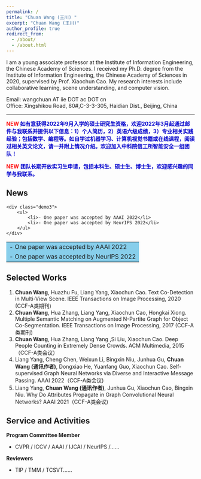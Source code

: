 ```yaml
---
permalink: /
title: "Chuan Wang (王川) "
excerpt: "Chuan Wang (王川)"
author_profile: true
redirect_from: 
  - /about/
  - /about.html
---
```


I am a young associate professor at the Institute of Information Engineering, the Chinese Academy of Sciences. I received my Ph.D. degree from the Institute of Information Engineering, the Chinese Academy of Sciences in 2020, supervised by Prof. Xiaochun Cao. My research interests include collaborative learning, scene understanding, and computer vision.

Email: wangchuan AT iie DOT ac DOT cn <br>
Office: Xingshikou Road, 80#,C-3-3-305, Haidian Dist., Beijing, China

------
**<font color=red>NEW</font> <font color=MediumBlue>如有意获得2022年9月入学的硕士研究生资格，欢迎2022年3月起通过邮件与我联系并提供以下信息：1）个人简历，2）英语六级成绩，3）专业相关实践经验；包括数学、编程等。如自学过机器学习、计算机视觉书籍或在线课程，阅读过相关英文论文，请一并附上情况介绍。欢迎加入中科院信工所智能安全一组团队！</font>**

**<font color=red>NEW</font>** **<font color=MediumBlue>团队长期开放实习生申请，包括本科生、硕士生、博士生，欢迎感兴趣的同学与我联系。</font>**

News
------
    <div class="demo3">
        <ul>
            <li>- One paper was accepted by AAAI 2022</li>
            <li>- One paper was accepted by NeurIPS 2022</li>
        </ul>
    </div>
    
<table><tr><td bgcolor=SkyBlue>
- One paper was accepted by AAAI 2022
</td></tr><tr><td bgcolor=SkyBlue>
- One paper was accepted by NeurIPS 2022</td></tr>
</table>

Selected Works
------
1.	**Chuan Wang**, Huazhu Fu, Liang Yang, Xiaochun Cao. Text Co-Detection in Multi-View Scene. IEEE Transactions on Image Processing, 2020 (CCF-A类期刊)
2.	**Chuan Wang**, Hua Zhang, Liang Yang, Xiaochun Cao, Hongkai Xiong. Multiple Semantic Matching on Augmented N-Partite Graph for Object Co-Segmentation. IEEE Transactions on Image Processing, 2017 (CCF-A类期刊)
3.	**Chuan Wang**, Hua Zhang, Liang Yang ,Si Liu, Xiaochun Cao. Deep People Counting in Extremely Dense Crowds. ACM Multimedia, 2015（CCF-A类会议）
4.	Liang Yang, Cheng Chen, Weixun Li, Bingxin Niu, Junhua Gu, **Chuan Wang (通讯作者)**, Dongxiao He, Yuanfang Guo, Xiaochun Cao. Self-supervised Graph Neural Networks via Diverse and Interactive Message Passing. AAAI 2022（CCF-A类会议)
5.	Liang Yang, **Chuan Wang (通讯作者)**, Junhua Gu, Xiaochun Cao, Bingxin Niu. Why Do Attributes Propagate in Graph Convolutional Neural Networks? AAAI 2021（CCF-A类会议)


Service and Activities
------
**Program Committee Member**
  - CVPR / ICCV / AAAI / IJCAI / NeurIPS /......

**Reviewers**
- TIP / TMM / TCSVT......

